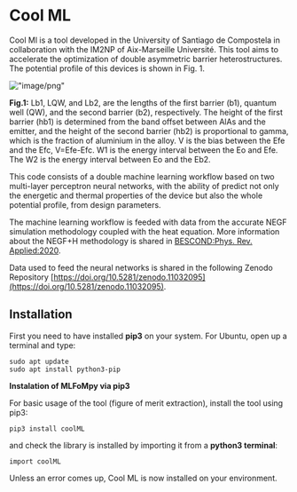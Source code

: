 # Cool ML

Cool Ml is a tool developed in the University of Santiago de Compostela in collaboration with the IM2NP of Aix-Marseille Université. This tool aims to accelerate the optimization of double asymmetric barrier heterostructures. The potential profile of this devices is shown in Fig. 1.

!["image/png"](images/Cooling_device.png)

**Fig.1:** Lb1, LQW, and Lb2, are the lengths of the first barrier (b1),  quantum well (QW), and the second barrier (b2), respectively. The height of the first barrier (hb1) is determined from the band offset between AlAs and the emitter, and the height of the second barrier (hb2) is proportional to gamma, which is the fraction of aluminium in the alloy. V is the bias between the Efe and the Efc, V=Efe-Efc. W1 is the energy interval between the Eo and Efe. The W2 is the energy interval between Eo and the Eb2.

This code consists of a double machine learning workflow based on two multi-layer perceptron neural networks, with the ability of predict not only the energetic and thermal properties of the device but also the whole potential profile, from design parameters.

The machine learning workflow is feeded with data from the accurate NEGF simulation methodology coupled with the heat equation. More information about the NEGF+H methodology is shared in [BESCOND:Phys. Rev. Applied:2020](https://doi.org/10.1103/PhysRevApplied.14.064022).


Data used to feed the neural networks is shared in the following Zenodo Repository [https://doi.org/10.5281/zenodo.11032095](https://doi.org/10.5281/zenodo.11032095).

## Installation
First you need to have installed **pip3** on your system. For Ubuntu, open up a terminal and type:

    sudo apt update
    sudo apt install python3-pip

**Instalation of MLFoMpy via pip3**

For basic usage of the tool (figure of merit extraction), install the tool using pip3:

    pip3 install coolML

and check the library is installed by importing it from a **python3 terminal**:

    import coolML

Unless an error comes up, Cool ML is now installed on your environment.

<!-- For more detailed explanation about instalation, please, check
the [documentation](https://mlfompy.readthedocs.io/#getting-started). -->

<!-- **Documentation generation**

Documentation of the project should be available at https://mlfompy.readthedocs.io/.
To generate a local copy of the documentation, first it is necesary to install the
tool [Sphinx](//sphinx-doc.org) with the following command:

    pip3 install sphinx

Then, to generate the documentation, run the following command in the project directory:

    sphinx-build -a doc DOC_DESTINATION_DIR

DOC_DESTINATION_DIR is the directory where the documentation will be generated.
Normally you should choose a directory outside of the project directory.

Once generated, the documentation, in HTML format, can be opened using a web browser,
using the following destination:

    file://DOC_DESTINATION_DIR/index.html -->

